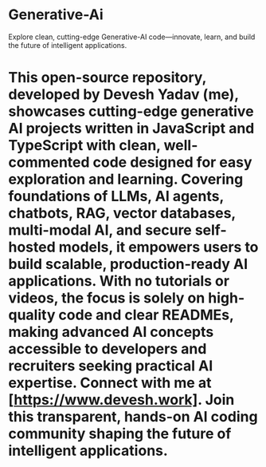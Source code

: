 # Generative-Ai
Explore clean, cutting-edge Generative-AI code—innovate, learn, and build the future of intelligent applications.

# This open-source repository, developed by Devesh Yadav (me), showcases cutting-edge generative AI projects written in JavaScript and TypeScript with clean, well-commented code designed for easy exploration and learning. Covering foundations of LLMs, AI agents, chatbots, RAG, vector databases, multi-modal AI, and secure self-hosted models, it empowers users to build scalable, production-ready AI applications. With no tutorials or videos, the focus is solely on high-quality code and clear READMEs, making advanced AI concepts accessible to developers and recruiters seeking practical AI expertise. Connect with me at [https://www.devesh.work]. Join this transparent, hands-on AI coding community shaping the future of intelligent applications.
